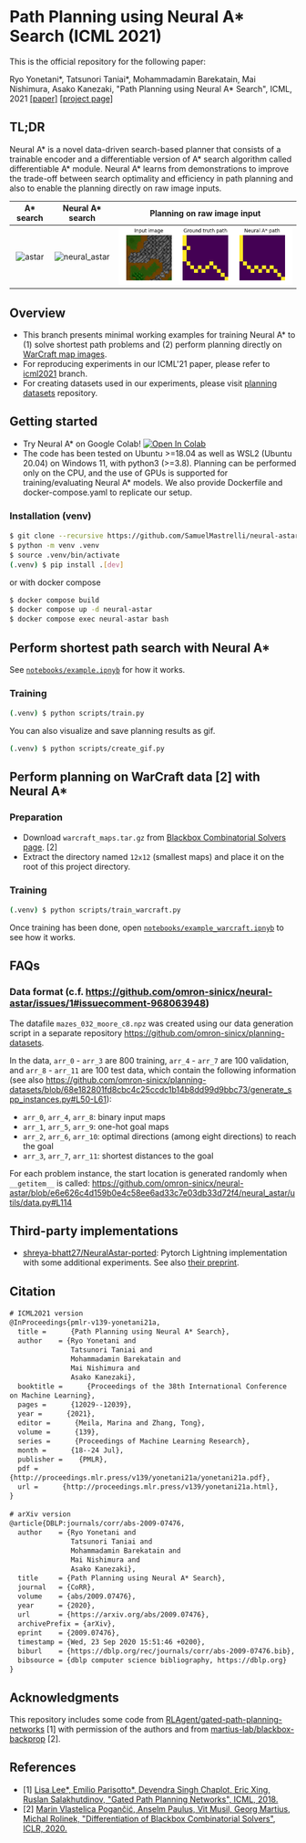 # Path Planning using Neural A\* Search (ICML 2021)

This is the official repository for the following paper:

Ryo Yonetani*, Tatsunori Taniai*, Mohammadamin Barekatain, Mai Nishimura, Asako Kanezaki, "Path Planning using Neural A\* Search", ICML, 2021 [[paper]](https://arxiv.org/abs/2009.07476) [[project page]](https://omron-sinicx.github.io/neural-astar/)

## TL;DR

Neural A\* is a novel data-driven search-based planner that consists of a trainable encoder and a differentiable version of A\* search algorithm called differentiable A* module. Neural A\* learns from demonstrations to improve the trade-off between search optimality and efficiency in path planning and also to enable the planning directly on raw image inputs.

| A\* search | Neural A\* search | Planning on raw image input | 
|:--:|:--:|:--:|
| ![astar](assets/astar.gif) | ![neural_astar](assets/neural_astar.gif)| ![warcraft](assets/warcraft.png) |


## Overview
- This branch presents minimal working examples for training Neural A* to (1) solve shortest path problems and (2) perform planning directly on [WarCraft map images](https://edmond.mpdl.mpg.de/dataset.xhtml?persistentId=doi:10.17617/3.YJCQ5S).
- For reproducing experiments in our ICML'21 paper, please refer to [icml2021](https://github.com/omron-sinicx/neural-astar/tree/icml2021) branch.
- For creating datasets used in our experiments, please visit [planning datasets](https://github.com/omron-sinicx/planning-datasets) repository.

## Getting started
- Try Neural A* on Google Colab! [![Open In Colab](https://colab.research.google.com/assets/colab-badge.svg)](https://colab.research.google.com/github/omron-sinicx/neural-astar/blob/minimal/notebooks/example.ipynb)
- The code has been tested on Ubuntu >=18.04 as well as WSL2 (Ubuntu 20.04) on Windows 11, with python3 (>=3.8). Planning can be performed only on the CPU, and the use of GPUs is supported for training/evaluating Neural A\* models. We also provide Dockerfile and docker-compose.yaml to replicate our setup.

### Installation (venv)
```sh
$ git clone --recursive https://github.com/SamuelMastrelli/neural-astar
$ python -m venv .venv
$ source .venv/bin/activate
(.venv) $ pip install .[dev]
```

or with docker compose

```sh
$ docker compose build
$ docker compose up -d neural-astar
$ docker compose exec neural-astar bash
```

## Perform shortest path search with Neural A\* 
See [`notebooks/example.ipnyb`](https://github.com/omron-sinicx/neural-astar/tree/minimal/notebooks/example.ipynb) for how it works.

### Training
```sh
(.venv) $ python scripts/train.py
```

You can also visualize and save planning results as gif. 
```sh
(.venv) $ python scripts/create_gif.py
```


## Perform planning on WarCraft data [2] with Neural A\* 


### Preparation
- Download `warcraft_maps.tar.gz` from [Blackbox Combinatorial Solvers page](https://edmond.mpdl.mpg.de/dataset.xhtml?persistentId=doi:10.17617/3.YJCQ5S). [2]
- Extract the directory named `12x12` (smallest maps) and place it on the root of this project directory.

### Training
```sh
(.venv) $ python scripts/train_warcraft.py
```

Once training has been done, open [`notebooks/example_warcraft.ipnyb`](https://github.com/omron-sinicx/neural-astar/tree/minimal/notebooks/example_warcraft.ipynb) to see how it works.

## FAQs

### Data format (c.f. https://github.com/omron-sinicx/neural-astar/issues/1#issuecomment-968063948)

The datafile `mazes_032_moore_c8.npz` was created using our data generation script in a separate repository https://github.com/omron-sinicx/planning-datasets.

In the data, `arr_0` - `arr_3` are 800 training, `arr_4` - `arr_7` are 100 validation, and `arr_8` - `arr_11` are 100 test data, which contain the following information (see also https://github.com/omron-sinicx/planning-datasets/blob/68e182801fd8cbc4c25ccdc1b14b8dd99d9bbc73/generate_spp_instances.py#L50-L61):

- `arr_0`, `arr_4`, `arr_8`: binary input maps
- `arr_1`, `arr_5`, `arr_9`: one-hot goal maps
- `arr_2`, `arr_6`, `arr_10`: optimal directions (among eight directions) to reach the goal
- `arr_3`, `arr_7`, `arr_11`: shortest distances to the goal

For each problem instance, the start location is generated randomly when `__getitem__` is called: https://github.com/omron-sinicx/neural-astar/blob/e6e626c4d159b0e4c58ee6ad33c7e03db33d72f4/neural_astar/utils/data.py#L114

## Third-party implementations

- [shreya-bhatt27/NeuralAstar-ported](https://github.com/shreya-bhatt27/NeuralAstar-ported): Pytorch Lightning implementation with some additional experiments. See also [their preprint](https://arxiv.org/abs/2208.04153).

## Citation

```
# ICML2021 version
@InProceedings{pmlr-v139-yonetani21a,
  title =      {Path Planning using Neural A* Search},
  author    = {Ryo Yonetani and
               Tatsunori Taniai and
               Mohammadamin Barekatain and
               Mai Nishimura and
               Asako Kanezaki},
  booktitle =      {Proceedings of the 38th International Conference on Machine Learning},
  pages =      {12029--12039},
  year =      {2021},
  editor =      {Meila, Marina and Zhang, Tong},
  volume =      {139},
  series =      {Proceedings of Machine Learning Research},
  month =      {18--24 Jul},
  publisher =    {PMLR},
  pdf =      {http://proceedings.mlr.press/v139/yonetani21a/yonetani21a.pdf},
  url =      {http://proceedings.mlr.press/v139/yonetani21a.html},
}

# arXiv version
@article{DBLP:journals/corr/abs-2009-07476,
  author    = {Ryo Yonetani and
               Tatsunori Taniai and
               Mohammadamin Barekatain and
               Mai Nishimura and
               Asako Kanezaki},
  title     = {Path Planning using Neural A* Search},
  journal   = {CoRR},
  volume    = {abs/2009.07476},
  year      = {2020},
  url       = {https://arxiv.org/abs/2009.07476},
  archivePrefix = {arXiv},
  eprint    = {2009.07476},
  timestamp = {Wed, 23 Sep 2020 15:51:46 +0200},
  biburl    = {https://dblp.org/rec/journals/corr/abs-2009-07476.bib},
  bibsource = {dblp computer science bibliography, https://dblp.org}
}
```

## Acknowledgments
This repository includes some code from [RLAgent/gated-path-planning-networks](https://github.com/RLAgent/gated-path-planning-networks) [1] with permission of the authors and from [martius-lab/blackbox-backprop](https://github.com/martius-lab/blackbox-backprop) [2].

## References
- [1] [Lisa Lee*, Emilio Parisotto*, Devendra Singh Chaplot, Eric Xing, Ruslan Salakhutdinov, "Gated Path Planning Networks", ICML, 2018.](https://arxiv.org/abs/1806.06408)
- [2] [Marin Vlastelica Pogančić, Anselm Paulus, Vit Musil, Georg Martius, Michal Rolinek, "Differentiation of Blackbox Combinatorial Solvers", ICLR, 2020.](https://arxiv.org/abs/1912.02175)
